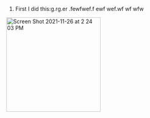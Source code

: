 1) First I did this:g.rg.er
.fewfwef.f
ewf
wef.wf
wf
wfw
<img width="247" alt="Screen Shot 2021-11-26 at 2 24 03 PM" src="https://user-images.githubusercontent.com/95102232/143623474-33765ac8-916e-4127-9a29-22a2c402cedf.png">
